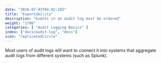 ```yaml
---
date: "2016-07-03T04:02:20Z"
title: "Exportability"
description: "Events in an audit log must be ordered"
weight: "1706"
categories: [ "Audit Logging Basics" ]
index: ["docs/audit-log", "docs"]
icon: "replicatedCircle"
---
```


Most users of audit logs will want to connect it into systems that aggregate audit logs from different systems (such as Splunk).
